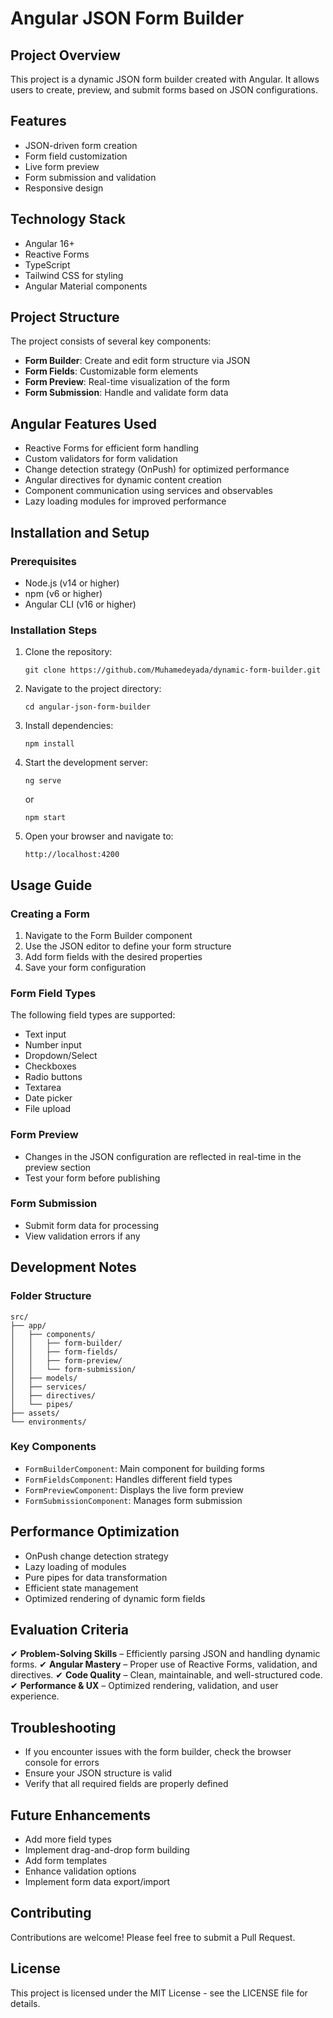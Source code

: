 # Angular JSON Form Builder

## Project Overview
This project is a dynamic JSON form builder created with Angular. It allows users to create, preview, and submit forms based on JSON configurations.

## Features
- JSON-driven form creation
- Form field customization
- Live form preview
- Form submission and validation
- Responsive design

## Technology Stack
- Angular 16+
- Reactive Forms
- TypeScript
- Tailwind CSS for styling
- Angular Material components

## Project Structure
The project consists of several key components:
- **Form Builder**: Create and edit form structure via JSON
- **Form Fields**: Customizable form elements
- **Form Preview**: Real-time visualization of the form
- **Form Submission**: Handle and validate form data

## Angular Features Used
- Reactive Forms for efficient form handling
- Custom validators for form validation
- Change detection strategy (OnPush) for optimized performance
- Angular directives for dynamic content creation
- Component communication using services and observables
- Lazy loading modules for improved performance

## Installation and Setup

### Prerequisites
- Node.js (v14 or higher)
- npm (v6 or higher)
- Angular CLI (v16 or higher)

### Installation Steps
1. Clone the repository:
   ```
   git clone https://github.com/Muhamedeyada/dynamic-form-builder.git
   ```

2. Navigate to the project directory:
   ```
   cd angular-json-form-builder
   ```

3. Install dependencies:
   ```
   npm install
   ```

4. Start the development server:
   ```
   ng serve
   ```
   or
   ```
   npm start
   ```

5. Open your browser and navigate to:
   ```
   http://localhost:4200
   ```

## Usage Guide

### Creating a Form
1. Navigate to the Form Builder component
2. Use the JSON editor to define your form structure
3. Add form fields with the desired properties
4. Save your form configuration

### Form Field Types
The following field types are supported:
- Text input
- Number input
- Dropdown/Select
- Checkboxes
- Radio buttons
- Textarea
- Date picker
- File upload

### Form Preview
- Changes in the JSON configuration are reflected in real-time in the preview section
- Test your form before publishing

### Form Submission
- Submit form data for processing
- View validation errors if any

## Development Notes

### Folder Structure
```
src/
├── app/
│   ├── components/
│   │   ├── form-builder/
│   │   ├── form-fields/
│   │   ├── form-preview/
│   │   └── form-submission/
│   ├── models/
│   ├── services/
│   ├── directives/
│   └── pipes/
├── assets/
└── environments/
```

### Key Components
- `FormBuilderComponent`: Main component for building forms
- `FormFieldsComponent`: Handles different field types
- `FormPreviewComponent`: Displays the live form preview
- `FormSubmissionComponent`: Manages form submission

## Performance Optimization
- OnPush change detection strategy
- Lazy loading of modules
- Pure pipes for data transformation
- Efficient state management
- Optimized rendering of dynamic form fields

## Evaluation Criteria
✔ **Problem-Solving Skills** – Efficiently parsing JSON and handling dynamic forms.
✔ **Angular Mastery** – Proper use of Reactive Forms, validation, and directives.
✔ **Code Quality** – Clean, maintainable, and well-structured code.
✔ **Performance & UX** – Optimized rendering, validation, and user experience.

## Troubleshooting
- If you encounter issues with the form builder, check the browser console for errors
- Ensure your JSON structure is valid
- Verify that all required fields are properly defined

## Future Enhancements
- Add more field types
- Implement drag-and-drop form building
- Add form templates
- Enhance validation options
- Implement form data export/import

## Contributing
Contributions are welcome! Please feel free to submit a Pull Request.

## License
This project is licensed under the MIT License - see the LICENSE file for details.
